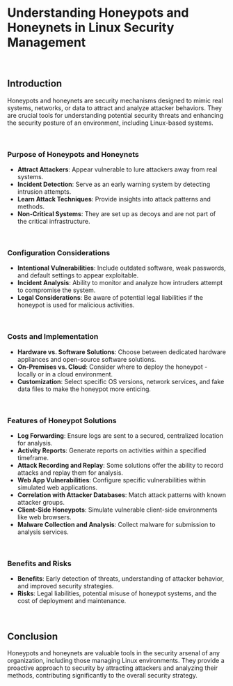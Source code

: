 # Understanding Honeypots and Honeynets in Linux Security Management

<br>

## Introduction

Honeypots and honeynets are security mechanisms designed to mimic real systems, networks, or data to attract and analyze attacker behaviors. They are crucial tools for understanding potential security threats and enhancing the security posture of an environment, including Linux-based systems.

<br>

### Purpose of Honeypots and Honeynets

- **Attract Attackers**: Appear vulnerable to lure attackers away from real systems.
- **Incident Detection**: Serve as an early warning system by detecting intrusion attempts.
- **Learn Attack Techniques**: Provide insights into attack patterns and methods.
- **Non-Critical Systems**: They are set up as decoys and are not part of the critical infrastructure.

<br>

### Configuration Considerations

- **Intentional Vulnerabilities**: Include outdated software, weak passwords, and default settings to appear exploitable.
- **Incident Analysis**: Ability to monitor and analyze how intruders attempt to compromise the system.
- **Legal Considerations**: Be aware of potential legal liabilities if the honeypot is used for malicious activities.

<br>

### Costs and Implementation

- **Hardware vs. Software Solutions**: Choose between dedicated hardware appliances and open-source software solutions.
- **On-Premises vs. Cloud**: Consider where to deploy the honeypot - locally or in a cloud environment.
- **Customization**: Select specific OS versions, network services, and fake data files to make the honeypot more enticing.

<br>

### Features of Honeypot Solutions

- **Log Forwarding**: Ensure logs are sent to a secured, centralized location for analysis.
- **Activity Reports**: Generate reports on activities within a specified timeframe.
- **Attack Recording and Replay**: Some solutions offer the ability to record attacks and replay them for analysis.
- **Web App Vulnerabilities**: Configure specific vulnerabilities within simulated web applications.
- **Correlation with Attacker Databases**: Match attack patterns with known attacker groups.
- **Client-Side Honeypots**: Simulate vulnerable client-side environments like web browsers.
- **Malware Collection and Analysis**: Collect malware for submission to analysis services.

<br>

### Benefits and Risks

- **Benefits**: Early detection of threats, understanding of attacker behavior, and improved security strategies.
- **Risks**: Legal liabilities, potential misuse of honeypot systems, and the cost of deployment and maintenance.

<br>

## Conclusion

Honeypots and honeynets are valuable tools in the security arsenal of any organization, including those managing Linux environments. They provide a proactive approach to security by attracting attackers and analyzing their methods, contributing significantly to the overall security strategy.
